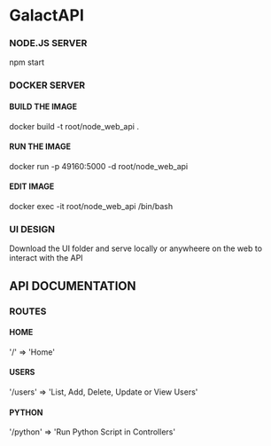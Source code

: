 

# GalactAPI 




### NODE.JS SERVER

npm start



### DOCKER SERVER
#### BUILD THE IMAGE
docker build -t root/node_web_api .
#### RUN THE IMAGE
docker run -p 49160:5000 -d root/node_web_api 
#### EDIT IMAGE
docker exec -it root/node_web_api /bin/bash


### UI DESIGN
Download the UI folder and serve locally or anywheere on the web to interact with the API



## API DOCUMENTATION

### ROUTES
#### HOME
'/' => 'Home'
#### USERS
'/users' => 'List, Add, Delete, Update or View Users'
#### PYTHON
'/python' => 'Run Python Script in Controllers'

